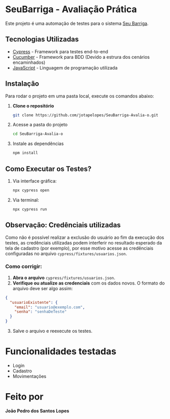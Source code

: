 # SeuBarriga - Avaliação Prática

Este projeto é uma automação de testes para o sistema [Seu Barriga](https://seubarriga.wcaquino.me/).

## Tecnologias Utilizadas

- [Cypress](https://www.cypress.io/) - Framework para testes end-to-end
- [Cucumber](https://cucumber.io/) - Framework para BDD (Devido a estrura dos cenários encaminhados)
- [JavaScript](https://developer.mozilla.org/pt-BR/docs/Web/JavaScript) - Linguagem de programação utilizada

## Instalação

Para rodar o projeto em uma pasta local, execute os comandos abaixo:

1. **Clone o repositório**  
   ```sh
   git clone https://github.com/jotapelopes/SeuBarriga-Avalia-o.git
   ```
2. Acesse a pasta do projeto
   ```sh
   cd SeuBarriga-Avalia-o
   ```
3. Instale as dependências
   ```sh
   npm install
   ```

##  Como Executar os Testes?

1. Via interface gráfica:
   ```sh
   npx cypress open
   ```
2. Via terminal:
   ```sh
   npx cypress run
   ```

## Observação: Credênciais utilizadas

Como não é possível realizar a exclusão do usuário ao fim da execução dos testes, as credênciais utilizadas podem interferir no resultado esperado da tela de cadastro (por exemplo), por esse motivo acesse as credênciais configuradas no arquivo `cypress/fixtures/usuarios.json`.

### Como corrigir:

1. **Abra o arquivo** `cypress/fixtures/usuarios.json`.
2. **Verifique ou atualize as credenciais** com os dados novos. O formato do arquivo deve ser algo assim:

```json
{
  "usuarioExistente": {
    "email": "usuario@exemplo.com",
    "senha": "senhaDeTeste"
  }
}
```

3. Salve o arquivo e reexecute os testes.

# Funcionalidades testadas

- Login
- Cadastro
- Movimentações

# Feito por 

**João Pedro dos Santos Lopes**
